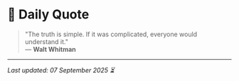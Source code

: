 # 📜 Daily Quote

> "The truth is simple. If it was complicated, everyone would understand it."  
> — **Walt Whitman**

---

_Last updated: 07 September 2025 ⏳_
